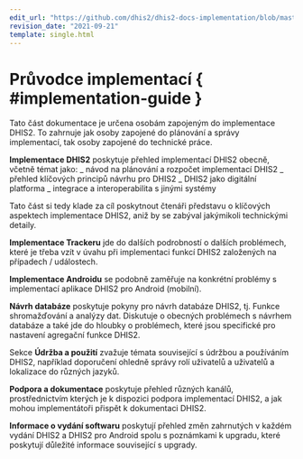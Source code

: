 ```yaml
---
edit_url: "https://github.com/dhis2/dhis2-docs-implementation/blob/master/content/index.md"
revision_date: "2021-09-21"
template: single.html
---
```


# Průvodce implementací { #implementation-guide }

Tato část dokumentace je určena osobám zapojeným do implementace DHIS2. To zahrnuje jak osoby zapojené do plánování a správy implementací, tak osoby zapojené do technické práce.

**Implementace DHIS2** poskytuje přehled implementací DHIS2 obecně, včetně témat jako: _ návod na plánování a rozpočet implementací DHIS2 _ přehled klíčových principů návrhu pro DHIS2 _ DHIS2 jako digitální platforma _ integrace a interoperabilita s jinými systémy

Tato část si tedy klade za cíl poskytnout čtenáři představu o klíčových aspektech implementace DHIS2, aniž by se zabýval jakýmikoli technickými detaily.

**Implementace Trackeru** jde do dalších podrobností o dalších problémech, které je třeba vzít v úvahu při implementaci funkcí DHIS2 založených na případech / událostech.

**Implementace Androidu** se podobně zaměřuje na konkrétní problémy s implementací aplikace DHIS2 pro Android (mobilní).

**Návrh databáze** poskytuje pokyny pro návrh databáze DHIS2, tj. Funkce shromažďování a analýzy dat. Diskutuje o obecných problémech s návrhem databáze a také jde do hloubky o problémech, které jsou specifické pro nastavení agregační funkce DHIS2.

Sekce **Údržba a použití** zvažuje témata související s údržbou a používáním DHIS2, například doporučení ohledně správy rolí uživatelů a uživatelů a lokalizace do různých jazyků.

**Podpora a dokumentace** poskytuje přehled různých kanálů, prostřednictvím kterých je k dispozici podpora implementací DHIS2, a jak mohou implementátoři přispět k dokumentaci DHIS2.

**Informace o vydání softwaru** poskytují přehled změn zahrnutých v každém vydání DHIS2 a DHIS2 pro Android spolu s poznámkami k upgradu, které poskytují důležité informace související s upgrady.
